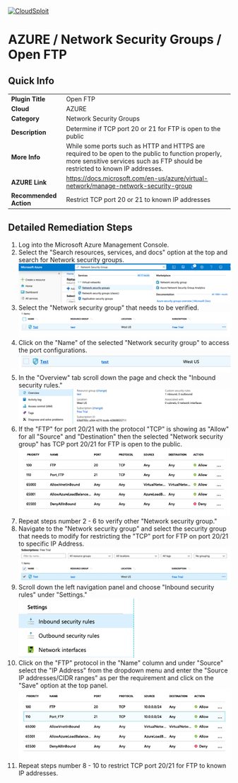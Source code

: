 [![CloudSploit](https://cloudsploit.com/img/logo-new-big-text-100.png "CloudSploit")](https://cloudsploit.com)

# AZURE / Network Security Groups / Open FTP

## Quick Info

| | |
|-|-|
| **Plugin Title** | Open FTP |
| **Cloud** | AZURE |
| **Category** | Network Security Groups |
| **Description** | Determine if TCP port 20 or 21 for FTP is open to the public |
| **More Info** | While some ports such as HTTP and HTTPS are required to be open to the public to function properly, more sensitive services such as FTP should be restricted to known IP addresses. |
| **AZURE Link** | https://docs.microsoft.com/en-us/azure/virtual-network/manage-network-security-group |
| **Recommended Action** | Restrict TCP port 20 or 21 to known IP addresses |

## Detailed Remediation Steps
1. Log into the Microsoft Azure Management Console.
2. Select the "Search resources, services, and docs" option at the top and search for Network security groups. </br> <img src="/resources/azure/networksecuritygroups/open-ftp/step2.png"/>
3.  Select the "Network security group" that needs to be verified. </br> <img src="/resources/azure/networksecuritygroups/open-ftp/step3.png"/>
4.  Click on the "Name" of the selected "Network security group" to access the port configurations. </br> <img src="/resources/azure/networksecuritygroups/open-ftp/step4.png"/> 
5. In the "Overview" tab scroll down the page and check the "Inbound security rules." </br> <img src="/resources/azure/networksecuritygroups/open-ftp/step5.png"/>
6. If the "FTP" for port 20/21 with the protocol "TCP" is showing as "Allow" for all "Source" and "Destination" then the selected  "Network security group" has TCP port 20/21 for FTP is open to the public. </br> <img src="/resources/azure/networksecuritygroups/open-ftp/step6.png"/>
7. Repeat steps number 2 - 6 to verify other "Network security group." </br>
8.  Navigate to the "Network security group" and select the security group that needs to modify for restricting the "TCP" port for FTP on port 20/21 to specific IP Address.</br> <img src="/resources/azure/networksecuritygroups/open-ftp/step8.png"/>
9. Scroll down the left navigation panel and choose "Inbound security rules" under "Settings."</br> <img src="/resources/azure/networksecuritygroups/open-ftp/step9.png"/>
10.  Click on the "FTP" protocol in the "Name" column and under "Source" select the "IP Address" from the dropdown menu and enter the "Source IP addresses/CIDR ranges" as per the requirement and click on the "Save" option at the top panel. </br> <img src="/resources/azure/networksecuritygroups/open-ftp/step10.png"/>
11. Repeat steps number 8 - 10 to restrict TCP port 20/21 for FTP to known IP addresses.</br>
